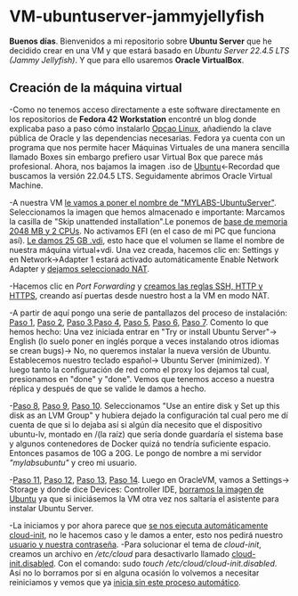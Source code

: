 # VM-ubuntuserver-jammyjellyfish
**Buenos días**. Bienvenidos a mi repositorio sobre **Ubuntu Server** que he decidido crear en una VM y que estará basado en _Ubuntu Server 22.4.5 LTS (Jammy Jellyfish)_. Y que para ello usaremos **Oracle VirtualBox**.

## Creación de la máquina virtual

-Como no tenemos acceso directamente a este software directamente en los repositorios de **Fedora 42 Workstation** encontré un blog donde explicaba paso a paso cómo instalarlo [Opçao Linux](https://www.blogopcaolinux.com.br/2016/03/instalando-oracle-virtualbox-no-fedora.html), añadiendo la clave pública de Oracle y las dependencias necesarias.
Fedora ya cuenta con un programa que nos permite hacer Máquinas Virtuales de una manera sencilla llamado Boxes sin embargo prefiero usar Virtual Box que parece más profesional.
Ahora, nos bajamos la imagen .iso de [Ubuntu](https://ubuntu.com/download/alternative-downloads)<-Recordad que buscamos la versión 22.04.5 LTS. Seguidamente abrimos Oracle Virtual Machine.

-A nuestra VM [le vamos a poner el nombre de "MYLABS-UbuntuServer"](VMachine/instalacion/1.png). Seleccionamos la imagen que hemos almacenado e importante: Marcamos la casilla de "Skip unattended installation".Le ponemos de [base de memoria 2048 MB y 2 CPUs](VMachine/instalacion/2.png). No activamos EFI (en el caso de mi PC que funciona así).
[Le damos 25 GB .vdi](VMachine/instalacion/3.png), esto hace que el volumen se llame el nombre de nuestra máquina virtual+vdi. Una vez creada, hacemos clic en: Settings y en Network->Adapter 1 estará activado automáticamente Enable Network Adapter y [dejamos seleccionado NAT](VMachine/instalacion/7.png).

-Hacemos clic en _Port Forwarding_ y [creamos las reglas SSH, HTTP y HTTPS](VMachine/instalacion/4.png), creando así puertas desde nuestro host a la VM en modo NAT.

-A partir de aquí pongo una serie de pantallazos del proceso de instalación: [Paso 1](VMachine/instalacion/8.png), [Paso 2](VMachine/instalacion/9.png), [Paso 3](VMachine/instalacion/10.png),[Paso 4](VMachine/instalacion/11.png), [Paso 5](VMachine/instalacion/14.png), [Paso 6](VMachine/instalacion/13.png), [Paso 7](VMachine/instalacion/15.png).
Comento lo que hemos hecho: Una vez iniciada entrar en "Try or install Ubuntu Server"-> English (lo suelo poner en inglés porque a veces instalando otros idiomas se crean bugs)-> No, no queremos instalar la nueva versión de Ubuntu. Establecemos nuestro teclado español-> Ubuntu Server (minimized). Y luego tanto la configuración de red como el proxy los dejamos tal cual, presionamos en "done" y "done". Vemos que tenemos acceso a nuestra réplica y después de que se valide le damos a hecho.

-[Paso 8](VMachine/instalacion/16.png), [Paso 9](VMachine/instalacion/17.png), [Paso 10](VMachine/instalacion/18.png).
Seleccionamos "Use an entire disk y Set up this disk as an LVM Group" y hubiera dejado la configuración tal cual pero me dí cuenta de que si lo dejaba así si algún día necesito que el dispositivo ubuntu-lv, montado en /(la raíz) que sería donde guardaría el sistema base y algunos contenedores de Docker quizá no tendría suficiente espacio. Entonces pasamos de 10G a 20G. Le pongo de nombre a mi servidor *"mylabsubuntu"* y creo mi usuario.

-[Paso 11](VMachine/instalacion/20.png), [Paso 12](VMachine/instalacion/21.png), [Paso 13](VMachine/instalacion/22.png), [Paso 14](VMachine/instalacion/24.png). Luego en OracleVM, vamos a Settings-> Storage y donde dice Devices: Controller IDE, [borramos la imagen de Ubuntu](VMachine/instalacion/6.png) ya que si iniciásemos la VM otra vez nos saltaría el asistente para instalar Ubuntu Server.

-La iniciamos y por ahora parece que [se nos ejecuta automáticamente cloud-init](VMachine/instalacion/25.png), no le hacemos caso y le damos a enter, esto nos pedirá nuestro [usuario y nuestra contraseña](VMachine/instalacion/26.png).
-Para solucionar el tema de _cloud-init_, creamos un archivo en _/etc/cloud_ para desactivarlo llamado [cloud-init.disabled](VMachine/instalacion/28.png). Con el comando: sudo _touch /etc/cloud/cloud-init.disabled_. Así no lo borramos por si en alguna ocasión lo volvemos a necesitar reiniciamos y vemos que ya [inicia sin este proceso automático](VMachine/instalacion/29.png).

